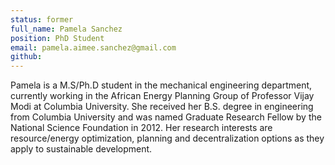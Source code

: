 ```yaml
---
status: former
full_name: Pamela Sanchez
position: PhD Student
email: pamela.aimee.sanchez@gmail.com
github: 
---
```

Pamela is a M.S/Ph.D student in the mechanical engineering department, currently working in the African Energy Planning Group of Professor Vijay Modi at Columbia University. She received her B.S. degree in engineering from Columbia University and was named Graduate Research Fellow by the National Science Foundation in 2012. Her research interests are resource/energy optimization, planning and decentralization options as they apply to sustainable development.
